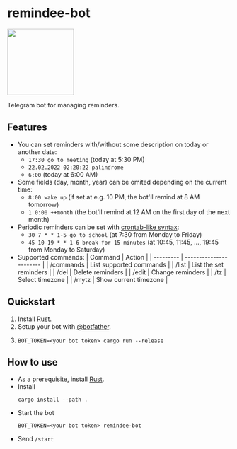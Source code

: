# remindee-bot
<img src="https://raw.githubusercontent.com/magnickolas/remindee-bot/master/extra/logo/remindee.svg" width="150">

Telegram bot for managing reminders.

## Features
- You can set reminders with/without some description on today or another date:
    - `17:30 go to meeting` (today at 5:30 PM)
    - `22.02.2022 02:20:22 palindrome`
    - `6:00` (today at 6:00 AM)
- Some fields (day, month, year) can be omited depending on the current time:
    - `8:00 wake up` (if set at e.g. 10 PM, the bot'll remind at 8 AM tomorrow)
    - `1 0:00 ++month` (the bot'll remind at 12 AM on the first day of the next month) 
- Periodic reminders can be set with [crontab-like syntax][cron]:
    - `30 7 * * 1-5 go to school` (at 7:30 from Monday to Friday)
    - `45 10-19 * * 1-6 break for 15 minutes` (at 10:45, 11:45, ..., 19:45 from Monday to Saturday)
- Supported commands:
    | Command   | Action                  |
    | --------- | ----------------------- |
    | /commands | List supported commands |
    | /list     | List the set reminders  |
    | /del      | Delete reminders        |
    | /edit     | Change reminders        |
    | /tz       | Select timezone         |
    | /mytz     | Show current timezone   |

## Quickstart

1. Install [Rust].
2. Setup your bot with [@botfather](https://t.me/botfather).
3. ```console
   BOT_TOKEN=<your bot token> cargo run --release
   ```

## How to use

- As a prerequisite, install [Rust].
- Install
    ```console
    cargo install --path .
    ```
- Start the bot
    ```console
    BOT_TOKEN=<your bot token> remindee-bot
    ```
- Send `/start`

[rust]: https://doc.rust-lang.org/cargo/getting-started/installation.html
[cron]: https://en.wikipedia.org/wiki/Cron#CRON_expression
